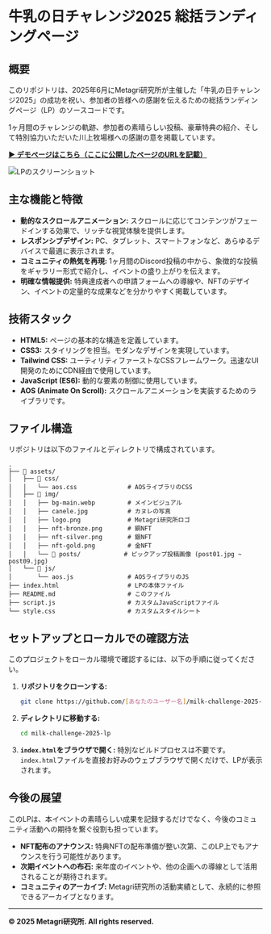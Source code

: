 # 牛乳の日チャレンジ2025 総括ランディングページ

## 概要

このリポジトリは、2025年6月にMetagri研究所が主催した「牛乳の日チャレンジ2025」の成功を祝い、参加者の皆様への感謝を伝えるための総括ランディングページ（LP）のソースコードです。

1ヶ月間のチャレンジの軌跡、参加者の素晴らしい投稿、豪華特典の紹介、そして特別協力いただいた川上牧場様への感謝の意を掲載しています。

**[▶ デモページはこちら（ここに公開したページのURLを記載）](https://example.com)**

![LPのスクリーンショット](http://metagri-labo.com/wp-content/uploads/2025/06/87046-150-07540308f45393c4715e1210f151c1ad-1920x1080-1.webp)

## 主な機能と特徴

*   **動的なスクロールアニメーション:** スクロールに応じてコンテンツがフェードインする効果で、リッチな視覚体験を提供します。
*   **レスポンシブデザイン:** PC、タブレット、スマートフォンなど、あらゆるデバイスで最適に表示されます。
*   **コミュニティの熱気を再現:** 1ヶ月間のDiscord投稿の中から、象徴的な投稿をギャラリー形式で紹介し、イベントの盛り上がりを伝えます。
*   **明確な情報提供:** 特典達成者への申請フォームへの導線や、NFTのデザイン、イベントの定量的な成果などを分かりやすく掲載しています。

## 技術スタック

*   **HTML5:** ページの基本的な構造を定義しています。
*   **CSS3:** スタイリングを担当。モダンなデザインを実現しています。
*   **Tailwind CSS:** ユーティリティファーストなCSSフレームワーク。迅速なUI開発のためにCDN経由で使用しています。
*   **JavaScript (ES6):** 動的な要素の制御に使用しています。
*   **AOS (Animate On Scroll):** スクロールアニメーションを実装するためのライブラリです。

## ファイル構造

リポジトリは以下のファイルとディレクトリで構成されています。

```
.
├── 📂 assets/
│   ├── 📂 css/
│   │   └── aos.css              # AOSライブラリのCSS
│   ├── 📂 img/
│   │   ├── bg-main.webp         # メインビジュアル
│   │   ├── canele.jpg           # カヌレの写真
│   │   ├── logo.png             # Metagri研究所ロゴ
│   │   ├── nft-bronze.png       # 銅NFT
│   │   ├── nft-silver.png       # 銀NFT
│   │   ├── nft-gold.png         # 金NFT
│   │   └── 📂 posts/            # ピックアップ投稿画像 (post01.jpg ~ post09.jpg)
│   └── 📂 js/
│       └── aos.js               # AOSライブラリのJS
├── index.html                   # LPの本体ファイル
├── README.md                    # このファイル
├── script.js                    # カスタムJavaScriptファイル
└── style.css                    # カスタムスタイルシート
```

## セットアップとローカルでの確認方法

このプロジェクトをローカル環境で確認するには、以下の手順に従ってください。

1.  **リポジトリをクローンする:**
    ```bash
    git clone https://github.com/[あなたのユーザー名]/milk-challenge-2025-lp.git
    ```

2.  **ディレクトリに移動する:**
    ```bash
    cd milk-challenge-2025-lp
    ```

3.  **`index.html`をブラウザで開く:**
    特別なビルドプロセスは不要です。`index.html`ファイルを直接お好みのウェブブラウザで開くだけで、LPが表示されます。

## 今後の展望

このLPは、本イベントの素晴らしい成果を記録するだけでなく、今後のコミュニティ活動への期待を繋ぐ役割も担っています。

*   **NFT配布のアナウンス:** 特典NFTの配布準備が整い次第、このLP上でもアナウンスを行う可能性があります。
*   **次期イベントへの布石:** 来年度のイベントや、他の企画への導線として活用されることが期待されます。
*   **コミュニティのアーカイブ:** Metagri研究所の活動実績として、永続的に参照できるアーカイブとなります。

---

**© 2025 Metagri研究所. All rights reserved.**
